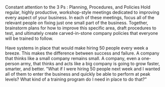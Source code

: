 
Constant attention to the 3 Ps : Planning, Procedures, and Policies
Hold regular, highly productive, workshop-style meetings dedicated to improving every aspect of your business.
In each of these meetings, focus all of the relevant people on fixing just one small part of the business.
Together, brainstorm plans for how to improve this specific area, draft procedures to test, and ultimately create carved-in-stone company policies that everyone will be trained to follow.

Have systems in place that would make hiring 50 people every week a breeze.
This makes the difference between success and failure.
A company that thinks like a small company remains small.
A company, even a one-person army, that thinks and acts like a big company is going to grow faster, smarter, and better.
"What if I were hiring 50 people next week and I wanted all of them to enter the business and quickly be able to perform at peak levels? What kind of a training program do I need in place to do that?"
